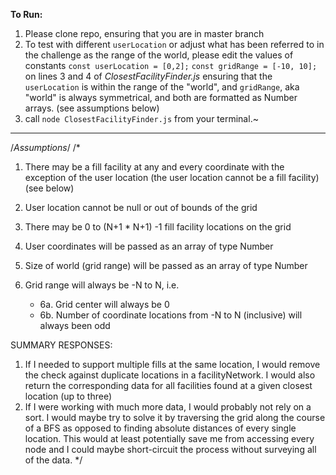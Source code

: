 __To Run:__
1. Please clone repo, ensuring that you are in master branch 
2. To test with different ```userLocation``` or adjust what has been referred to in the challenge as the range of the world, please edit the values of constants
```const userLocation = [0,2];```
```const gridRange = [-10, 10];```
on lines 3 and 4 of *ClosestFacilityFinder.js* ensuring that the ```userLocation``` is within the range of the "world", and ```gridRange```, aka "world" is always symmetrical, and both are formatted as Number arrays. (see assumptions below)
3. call ```node ClosestFacilityFinder.js``` from your terminal.~
***
/*Assumptions*/
/*
1. There may be a fill facility at any and every coordinate with the exception of the user location (the user location cannot be a fill facility) (see below)

2. User location cannot be null or out of bounds of the grid

3. There may be 0 to (N+1 * N+1) -1 fill facility locations on the grid

4. User coordinates will be passed as an array of type Number

5. Size of world (grid range) will be passed as an array of type Number

6. Grid range will always be -N to N, i.e.

    * 6a. Grid center will always be 0
    * 6b. Number of coordinate locations from -N to N (inclusive) will always been odd

SUMMARY RESPONSES:
1) If I needed to support multiple fills at the same location, I would remove the check against duplicate locations in a facilityNetwork. I would also return the corresponding data for all facilities found at a given closest location (up to three)
2) If I were working with much more data, I would probably not rely on a sort. I would maybe try to solve it by traversing the grid along the course of a BFS as opposed to finding absolute distances of every single location. This would at least potentially save me from accessing every node and I could maybe short-circuit the process without surveying all of the data.
*/
